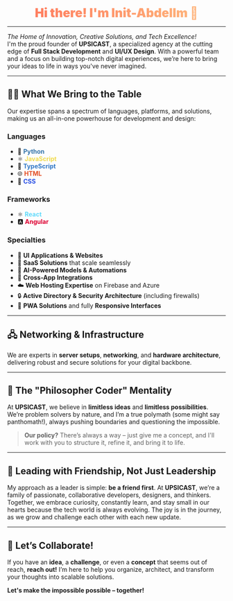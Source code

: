 <p align="center">
  <strong style="font-weight: 900; font-size: 28px; background: linear-gradient(to right, #ff7e5f, #feb47b); -webkit-background-clip: text; color: transparent;">
    Hi there! I'm Init-Abdellm 👋
  </strong>
</p>

---

*The Home of Innovation, Creative Solutions, and Tech Excellence!*  
I'm the proud founder of **UPSICAST**, a specialized agency at the cutting edge of **Full Stack Development** and **UI/UX Design**. With a powerful team and a focus on building top-notch digital experiences, we’re here to bring your ideas to life in ways you've never imagined.

---

## 👨‍💻 What We Bring to the Table  
Our expertise spans a spectrum of languages, platforms, and solutions, making us an all-in-one powerhouse for development and design:

### Languages  
- 🐍 <span style="color: #3776AB;">**Python**</span>  
- ⚛️ <span style="color: #F0DB4F;">**JavaScript**</span>  
- 💙 <span style="color: #3178C6;">**TypeScript**</span>  
- 🌐 <span style="color: #E34F26;">**HTML**</span>  
- 🎨 <span style="color: #264DE4;">**CSS**</span>  

### Frameworks  
- ⚛️ <span style="color: #61DAFB;">**React**</span>  
- 🅰️ <span style="color: #DD0031;">**Angular**</span>

### Specialties  
- 🌟 **UI Applications & Websites**  
- 🚀 **SaaS Solutions** that scale seamlessly  
- 🤖 **AI-Powered Models & Automations**  
- 🔗 **Cross-App Integrations**  
- ☁️ **Web Hosting Expertise** on Firebase and Azure  
- 🔒 **Active Directory & Security Architecture** (including firewalls)  
- 📱 **PWA Solutions** and fully **Responsive Interfaces**  

---

## 🖧 Networking & Infrastructure  
We are experts in **server setups**, **networking**, and **hardware architecture**, delivering robust and secure solutions for your digital backbone.

---

## 🧠 The "Philosopher Coder" Mentality  
At **UPSICAST**, we believe in **limitless ideas** and **limitless possibilities**. We’re problem solvers by nature, and I’m a true polymath (some might say panthomath!), always pushing boundaries and questioning the impossible.

> **Our policy?** There’s always a way – just give me a concept, and I'll work with you to structure it, refine it, and bring it to life.

---

## 🌟 Leading with Friendship, Not Just Leadership  
My approach as a leader is simple: **be a friend first**. At **UPSICAST**, we’re a family of passionate, collaborative developers, designers, and thinkers. Together, we embrace curiosity, constantly learn, and stay small in our hearts because the tech world is always evolving. The joy is in the journey, as we grow and challenge each other with each new update.

---

## 💬 Let’s Collaborate!  
If you have an **idea**, a **challenge**, or even a **concept** that seems out of reach, **reach out!** I’m here to help you organize, architect, and transform your thoughts into scalable solutions.

**Let's make the impossible possible – together!**
